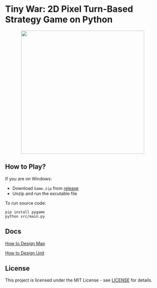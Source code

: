# Tiny War: 2D Pixel Turn-Based Strategy Game on Python

<div align="center">
  <img src="https://github.com/user-attachments/assets/21dc78d9-b036-4f21-afe7-f450a05e2617" width="400" />
</div>

## How to Play?

If you are on Windows:
- Download `Game.zip` from [release](https://github.com/ZHXSpaceProgram/TinyWar/releases)
- Unzip and run the excutable file

To run source code:

```
pip install pygame
python src/main.py
```

##  Docs

[How to Design Map](assets/map/how_to_design_map.md)

[How to Design Unit](assets/unit/how_to_design_unit.md)

## License

This project is licensed under the MIT License - see [LICENSE](LICENSE) for details.
